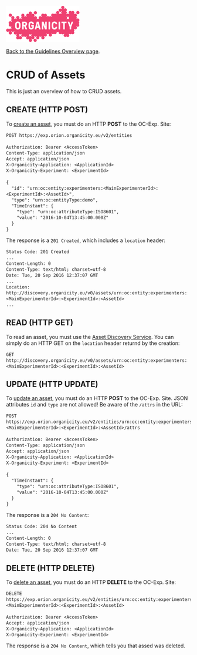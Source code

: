 ![Organicity logo](../images/organicity_logo_pink_100.png)

[Back to the Guidelines Overview page](https://organicityeu.github.io/).

# CRUD of Assets

This is just an overview of how to CRUD assets.

## CREATE (HTTP POST)

To [create an asset](HowToPushAnAsset.md), you must do an HTTP **POST** to the OC-Exp. Site:

```
POST https://exp.orion.organicity.eu/v2/entities

Authorization: Bearer <AccessToken>
Content-Type: application/json
Accept: application/json
X-Organicity-Application: <ApplicationId>
X-Organicity-Experiment: <ExperimentId>

{
  "id": "urn:oc:entity:experimenters:<MainExperimenterId>:<ExperimentId>:<AssetId>",
  "type": "urn:oc:entityType:demo",
  "TimeInstant": {
    "type": "urn:oc:attributeType:ISO8601",
    "value": "2016-10-04T13:45:00.000Z"
  }
}
```

The response is a `201 Created`, which includes a `location` header:

```
Status Code: 201 Created
...
Content-Length: 0
Content-Type: text/html; charset=utf-8
Date: Tue, 20 Sep 2016 12:37:07 GMT
...
Location: http://discovery.organicity.eu/v0/assets/urn:oc:entity:experimenters:<MainExperimenterId>:<ExperimentId>:<AssetId>
...
```

## READ (HTTP GET)

To read an asset, you must use the [Asset Discovery Service](https://organicityeu.github.io/api/AssetDiscovery.html).
You can simply do an HTTP GET on the `location` header returnd by the creation:

```
GET http://discovery.organicity.eu/v0/assets/urn:oc:entity:experimenters:<MainExperimenterId>:<ExperimentId>:<AssetId>
```

## UPDATE (HTTP UPDATE)

To [update an asset](HowToUpdateDeteleAnAsset.md#update-an-asset), you must do an HTTP **POST** to the OC-Exp. Site.
JSON attributes `id` and `type` are not allowed! Be aware of the `/attrs` in the URL:

```
POST https://exp.orion.organicity.eu/v2/entities/urn:oc:entity:experimenters:<MainExperimenterId>:<ExperimentId>:<AssetId>/attrs

Authorization: Bearer <AccessToken>
Content-Type: application/json
Accept: application/json
X-Organicity-Application: <ApplicationId>
X-Organicity-Experiment: <ExperimentId>

{
  "TimeInstant": {
    "type": "urn:oc:attributeType:ISO8601",
    "value": "2016-10-04T13:45:00.000Z"
  }
}
```

The response is a `204 No Content`:

```
Status Code: 204 No Content
...
Content-Length: 0
Content-Type: text/html; charset=utf-8
Date: Tue, 20 Sep 2016 12:37:07 GMT
```

## DELETE (HTTP DELETE)

To [delete an asset](HowToUpdateDeteleAnAsset.md#delete-an-asset), you must do an HTTP **DELETE** to the OC-Exp. Site:

```
DELETE  https://exp.orion.organicity.eu/v2/entities/urn:oc:entity:experimenters:<MainExperimenterId>:<ExperimentId>:<AssetId>

Authorization: Bearer <AccessToken>
Accept: application/json
X-Organicity-Application: <ApplicationId>
X-Organicity-Experiment: <ExperimentId>
```

The response is a `204 No Content`, which tells you that assed was deleted.
